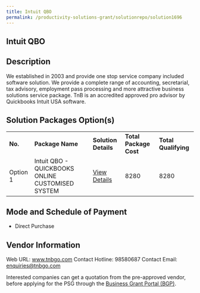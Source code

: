 ```yaml
---
title: Intuit QBO
permalink: /productivity-solutions-grant/solutionrepo/solution1696
---
```


## Intuit QBO

## Description

We established in 2003 and provide one stop service company included software solution. We provide a complete range of accounting, secretarial, tax advisory, employment pass processing and more attractive business solutions service package. TnB is an accredited approved pro advisor by Quickbooks Intuit USA software.

## Solution Packages Option(s)

<table>
<tr>
<td><b>No.</b></td>
<td><b>Package Name</b></td>
<td><b>Solution Details</b></td>
<td><b>Total Package Cost</b></td>
<td><b>Total Qualifying</b></td>
</tr>
<tr>
<td>Option 1</td>
<td>Intuit QBO - QUICKBOOKS ONLINE CUSTOMISED SYSTEM</td>
<td><a href='https://www.gobusiness.gov.sg/images/psg/Desensitised_TNB_GLOBAL_20200356_Annex_3_Part_5.pdf'>View Details</a></td>
<td>8280</td>
<td>8280</td>
</tr>
</table>

## Mode and Schedule of Payment

 - Direct Purchase

## Vendor Information

 Web URL: www.tnbgo.com 
Contact Hotline: 98580687 
Contact Email: enquiries@tnbgo.com 


Interested companies can get a quotation from the pre-approved vendor, before applying for the PSG through the <a href='https://www.businessgrants.gov.sg/'>Business Grant Portal (BGP)</a>.
<script src="/jquery/resize-tables.js"></script>
